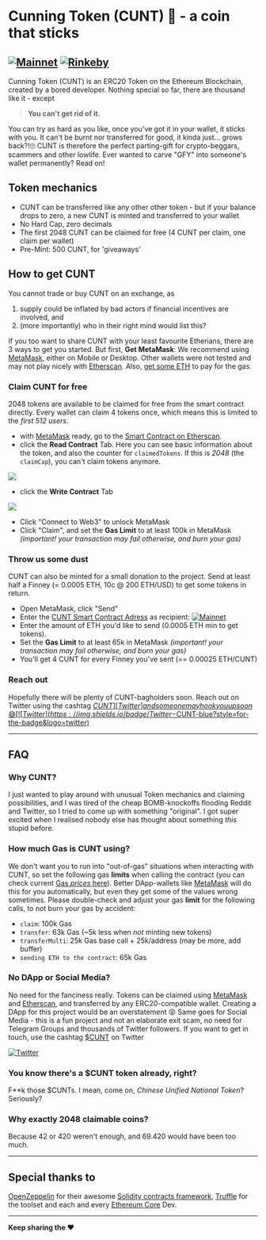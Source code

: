 # Cunning Token (CUNT) 💎 - a coin that sticks
[![Mainnet](https://img.shields.io/badge/Mainnet-in%20progress-brightgreen?style=for-the-badge&logo=ethereum)][Etherscan]
[![Rinkeby](https://img.shields.io/badge/Rinkeby-0xa06b79b41bc24a83c350ff3f74c7beaf96574d71-yellow?style=for-the-badge&logo=ethereum)][EtherscanRinkeby]
----

Cunning Token (CUNT) is an ERC20 Token on the Ethereum Blockchain, created by a bored developer. Nothing special so far, there are thousand like it - except
> **You can't get rid of it.**

You can try as hard as you like, once you've got it in your wallet, it sticks with you. It can't be burnt nor transferred for good, it kinda just... grows back?!🙄
CUNT is therefore the perfect parting-gift for crypto-beggars, scammers and other lowlife. Ever wanted to carve "GFY" into someone's wallet permanently? Read on!

## Token mechanics
- CUNT can be transferred like any other other token - but if your balance drops to zero, a new CUNT is minted and transferred to your wallet
- No Hard Cap, zero decimals
- The first 2048 CUNT can be claimed for free (4 CUNT per claim, one claim per wallet)
- Pre-Mint: 500 CUNT, for 'giveaways'


## How to get CUNT
You cannot trade or buy CUNT on an exchange, as
1. supply could be inflated by bad actors if financial incentives are involved, and
2. (more importantly) who in their right mind would list this?

If you too want to share CUNT with your least favourite Etherians, there are 3 ways to get you started.
But first, **Get MetaMask**:
We recommend using [MetaMask](https://www.metamask.io), either on Mobile or Desktop. Other wallets were not tested and may not play nicely with [Etherscan]. Also, [get some ETH][Coinbase] to pay for the gas.

### Claim CUNT for free
2048 tokens are available to be claimed for free from the smart contract directly. Every wallet can claim 4 tokens once, which means this is limited to the *first 512 users*.
- with [MetaMask] ready, go to the [Smart Contract on Etherscan][Etherscan].
- click the **Read Contract** Tab. Here you can see basic information about the token, and also the counter for `claimedTokens`. If this is *2048* (the `claimCap`), you can't claim tokens anymore.

<img src="images/etherscan-read.png" align="center" />

- click the **Write Contract** Tab

<img src="images/etherscan-write.png" align="center" />

- Click "Connect to Web3" to unlock MetaMask
- Click "Claim", and set the **Gas Limit** to at least 100k in MetaMask *(important! your transaction may fail otherwise, and burn your gas)*

### Throw us some dust
CUNT can also be minted for a small donation to the project. Send at least half a Finney (= 0.0005 ETH, 10c @ 200 ETH/USD) to get some tokens in return.
- Open MetaMask, click "Send"
- Enter the [CUNT Smart Contract Adress][Etherscan] as recipient:
[![Mainnet](https://img.shields.io/badge/Mainnet-in%20progress-brightgreen?style=for-the-badge&logo=ethereum)][Etherscan]
- Enter the amount of ETH you'd like to send (0.0005 ETH min to get tokens).
- Set the **Gas Limit** to at least 65k in MetaMask *(important! your transaction may fail otherwise, and burn your gas)*
- You'll get 4 CUNT for every Finney you've sent (== 0.00025 ETH/CUNT)

### Reach out
Hopefully there will be plenty of CUNT-bagholders soon. Reach out on Twitter using the cashtag [$CUNT][Twitter] and someone may hook you up soon😅
[![Twitter](https://img.shields.io/badge/Twitter-$CUNT-blue?style=for-the-badge&logo=twitter)][Twitter]

----

## FAQ

### Why CUNT?
I just wanted to play around with unusual Token mechanics and claiming possibilities, and I was tired of the cheap BOMB-knockoffs flooding Reddit and Twitter, so I tried to come up with something "original". I got super excited when I realised nobody else has thought about something *this* stupid before.

### How much Gas is CUNT using?
We don't want you to run into "out-of-gas" situations when interacting with CUNT, so set the following gas **limits** when calling the contract (you can check current [Gas *prices* here][ccGas]). Better DApp-wallets like [MetaMask] will do this for you automatically, but even they get some of the values wrong sometimes.
Please double-check and adjust your gas **limit** for the following calls, to not burn your gas by accident:
- `claim`: 100k Gas
- `transfer`: 63k Gas (~5k less when *not* minting new tokens)
- `transferMulti`: 25k Gas base call + 25k/address (may be more, add buffer)
- `sending ETH to the contract`: 65k Gas

### No DApp or Social Media?
No need for the fanciness really. Tokens can be claimed using [MetaMask] and [Etherscan], and transferred by any ERC20-compatible wallet. Creating a DApp for this project would be an overstatement 😝
Same goes for Social Media - this is a fun project and not an elaborate exit scam, no need for Telegram Groups and thousands of Twitter followers.
If you want to get in touch, use the cashtag [$CUNT][Twitter]  on Twitter

[![Twitter](https://img.shields.io/badge/Twitter-$CUNT-blue?style=for-the-badge&logo=twitter)][Twitter]

### You know there's a $CUNT token already, right?
F**k those $CUNTs. I mean, come on, *Chinese Unified National Token*? Seriously?

### Why exactly 2048 claimable coins?
Because 42 or 420 weren't enough, and 69.420 would have been too much.

----

## Special thanks to
[OpenZeppelin] for their awesome [Solidity contracts framework][OpenZeppelinContracts], [Truffle] for the toolset and each and every [Ethereum Core][Ethereum] Dev.

----
**Keep sharing the ❤️**

[//]: #
   [MetaMask]: <https://www.metamask.io>
   [Etherscan]: <https://etherscan.io>
   [EtherscanRinkeby]: <https://rinkeby.etherscan.io/token/0xa06b79b41bc24a83c350ff3f74c7beaf96574d71>
   [ccGas]: <https://chaincraft.cc/ethereum-gasprice>
   [ccUnit]: <https://chaincraft.cc/ether-unit-converter>
   [OpenZeppelin]: <https://github.com/OpenZeppelin>
   [OpenZeppelinContracts]: <https://github.com/OpenZeppelin/openzeppelin-contracts>
   [Truffle]: <https://github.com/trufflesuite/truffle>
   [Ethereum]: <https://github.com/ethereum>
   [Coinbase]: <https://www.coinbase.com/join/5a4fe76e49d3f302a1111321>
   [Twitter]: <https://twitter.com/search?q=%24CUNT>
